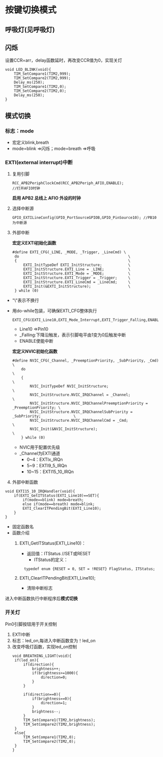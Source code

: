 # 按键切换模式
## 呼吸灯(见呼吸灯)
## 闪烁
设置CCR=arr，delay函数延时，再改变CCR值为0，实现关灯
```
void LED_BLINK(void){
	TIM_SetCompare1(TIM2,999);
	TIM_SetCompare2(TIM2,999);
	Delay_ms(250);
	TIM_SetCompare1(TIM2,0);
	TIM_SetCompare2(TIM2,0);
	Delay_ms(250);
}
```
## 模式切换
### 标志：mode
+ 宏定义blink,breath
+ mode=blink =>闪烁；mode=breath =>呼吸
### EXTI(external interrupt)中断
1. 复用引脚
   ```
   RCC_APB2PeriphClockCmd(RCC_APB2Periph_AFIO,ENABLE);
   //打开AFIO时钟
   ```
	**启用 APB2 总线上 AFIO 外设的时钟**

2. 选择中断源
   ```
   GPIO_EXTILineConfig(GPIO_PortSourceGPIOB,GPIO_PinSource10); //PB10为中断源
   ```
3. 外部中断

   **宏定义EXTI初始化函数**
   ```
   #define EXTI_CFG(_LINE, _MODE, _Trigger, _LineCmd) \
    do                                                  \
    {                                                   \
        EXTI_InitTypeDef EXTI_InitStructure;            \
        EXTI_InitStructure.EXTI_Line = _LINE;           \
        EXTI_InitStructure.EXTI_Mode = _MODE;           \
        EXTI_InitStructure.EXTI_Trigger = _Trigger;     \
        EXTI_InitStructure.EXTI_LineCmd = _LineCmd;     \
        EXTI_Init(&EXTI_InitStructure);                 \
    } while (0)	

* "\\"表示不换行
* 用do-while包装，可确保EXTI_CFG整体执行
  ```
  EXTI_CFG(EXTI_Line10,EXTI_Mode_Interrupt,EXTI_Trigger_Falling,ENABLE);
  ```
  * Line10 =>Pin10
  * _Falling:下降沿触发，表示引脚电平由1变为0后触发中断
  * ENABLE使能中断

  **宏定义NVIC初始化函数**
  ```
  #define NVIC_CFG(_Channel, _PreemptionPriority, _SubPriority, _Cmd)            \
      do                                                                              \
      {                                                                               \
          NVIC_InitTypeDef NVIC_InitStructure;                                        \
          NVIC_InitStructure.NVIC_IRQChannel = _Channel;                              \
          NVIC_InitStructure.NVIC_IRQChannelPreemptionPriority = _PreemptionPriority; \
          NVIC_InitStructure.NVIC_IRQChannelSubPriority = _SubPriority;               \
          NVIC_InitStructure.NVIC_IRQChannelCmd = _Cmd;                               \
          NVIC_Init(&NVIC_InitStructure);                                             \
      } while (0)	
  ```
  * NVIC用于配置优先级
  * _Channel为EXTI通道
    + 0~4：EXTIx_IRQn
    + 5~9：EXTI9_5_IRQn
    + 10~15：EXTI15_10_IRQn
4. 外部中断函数
```
void EXTI15_10_IRQHandler(void){
	if(EXTI_GetITStatus(EXTI_Line10)==SET){
		if(mode==blink) mode=breath;
		else if(mode==breath) mode=blink;
		EXTI_ClearITPendingBit(EXTI_Line10);
	}
}
```
+ 固定函数名
+ 函数介绍
  1. EXTI_GetITStatus(EXTI_Line10)：
 
     + 返回值：ITStatus  //SET或RESET
     	* ITStatus的定义：
     ```
       typedef enum {RESET = 0, SET = !RESET} FlagStatus, ITStatus;
  2. EXTI_ClearITPendingBit(EXTI_Line10);
     + 清除中断标志

进入中断函数执行中断程序后**模式切换**
### 开关灯
Pin0引脚按钮用于开关控制
1. EXTI中断
2. 标志：led_on,每进入中断函数变为！led_on
3. 改变呼吸灯函数，实现led_on控制
   ```
   void BREATHING_LIGHT(void){
	if(led_on){
		if(direction){
			brightness++;
			if(brightness>=1000){
				direction=0;
			}
		}
		
		if(direction==0){
			if(brightness==0){
				direction=1;
			}
			brightness--;
		}
		TIM_SetCompare1(TIM2,brightness);
		TIM_SetCompare2(TIM2,brightness);
	}
	else{
		TIM_SetCompare1(TIM2,0);
		TIM_SetCompare2(TIM2,0);
	}
   }
   ```



